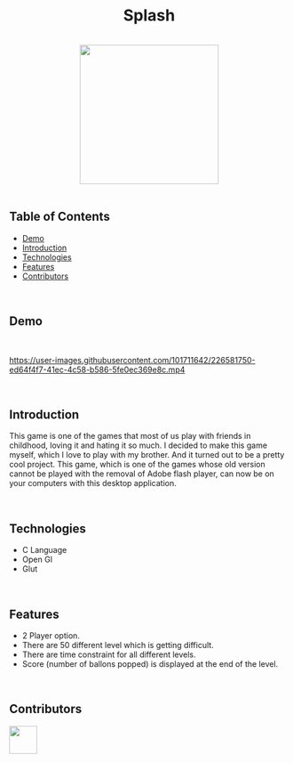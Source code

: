 <h1 align="center">Splash</h1> 

<br>

<div align="center">
    <img width=250 src="/favicon.ico">
</div>

<br/>

## Table of Contents

- [Demo](#demo)
- [Introduction](#introduction)
- [Technologies](#technologies)
- [Features](#features)
- [Contributors](#contributors)

<br/>

## Demo

<br/>

https://user-images.githubusercontent.com/101711642/226581750-ed64f4f7-41ec-4c58-b586-5fe0ec369e8c.mp4

<br/>

## Introduction
This game is one of the games that most of us play with friends in childhood, loving it and hating it so much. I decided to make this game myself, which I love to play with my brother. And it turned out to be a pretty cool project. This game, which is one of the games whose old version cannot be played with the removal of Adobe flash player, can now be on your computers with this desktop application.

<br/>

## Technologies

* C Language
* Open Gl
* Glut

<br/>

## Features

* 2 Player option.
* There are 50 different level which is getting difficult.
* There are time constraint for all different levels.
* Score (number of ballons popped) is displayed at the end of the level. 


<br/>

## Contributors

<a href="https://github.com/ahmettoguz" target="_blank"><img width=50 height=50 src="https://avatars.githubusercontent.com/u/101711642?v=4"></a>
